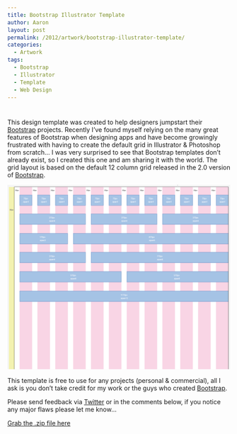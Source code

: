 ```yaml
---
title: Bootstrap Illustrator Template
author: Aaron
layout: post
permalink: /2012/artwork/bootstrap-illustrator-template/
categories:
  - Artwork
tags:
  - Bootstrap
  - Illustrator
  - Template
  - Web Design
---
```

# 

  


  


This design template was created to help designers jumpstart their [Bootstrap][1] projects. Recently I’ve found myself relying on the many great features of Bootstrap when designing apps and have become growingly frustrated with having to create the default grid in Illustrator & Photoshop from scratch… I was very surprised to see that Bootstrap templates don’t already exist, so I created this one and am sharing it with the world. The grid layout is based on the default 12 column grid released in the 2.0 version of [Bootstrap][1].


 ![Bootstrap Illustrator Template v.0.1.5][4]

This template is free to use for any projects (personal & commercial), all I ask is you don’t take credit for my work or the guys who created [Bootstrap][1].

Please send feedback via [Twitter][3] or in the comments below, if you notice any major flaws please let me know…


[Grab the .zip file here][dl]


[1]: http://twitter.github.com/bootstrap

[dl]: https://www.dropbox.com/s/awisyvbn7taoj3n/Bootstrap-Illustrator-Template-v.0.1.5.zip

[3]: http://www.twitter.com/aaronkwhite

[4]: /images/posts/bootstrap_illustrator_template.png
